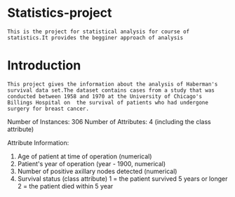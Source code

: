 # Statistics-project
    This is the project for statistical analysis for course of statistics.It provides the begginer approach of analysis
# Introduction
    This project gives the information about the analysis of Haberman's survival data set.The dataset contains cases from a study that was conducted between 1958 and 1970 at the University of Chicago's Billings Hospital on  the survival of patients who had undergone surgery for breast cancer.
    
  Number of Instances: 306
  Number of Attributes: 4 (including the class attribute)
 
 Attribute Information:
   1. Age of patient at time of operation (numerical)
   2. Patient's year of operation (year - 1900, numerical)
   3. Number of positive axillary nodes detected (numerical)
   4. Survival status (class attribute)
         1 = the patient survived 5 years or longer
         2 = the patient died within 5 year
         
    
